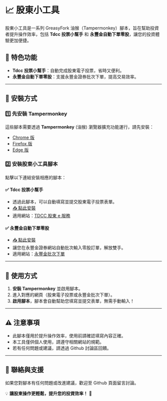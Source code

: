 # 📈 股東小工具

股東小工具是一系列 GreasyFork 油猴（Tampermonkey）腳本，旨在幫助投資者提升操作效率，包括 **Tdcc 投票小幫手** 和 **永豐金自動下單零股**，讓您的投資體驗更加便捷。

## 🚀 特色功能

- **Tdcc 投票小幫手**：自動完成股東電子投票，省時又便利。
- **永豐金自動下單零股**：支援永豐金證券批次下單，提高交易效率。

---

## 📌 安裝方式

### 1️⃣ 先安裝 Tampermonkey

這些腳本需要透過 **Tampermonkey** (油猴) 瀏覽器擴充功能運行，請先安裝：

- [Chrome 版](https://chrome.google.com/webstore/detail/tampermonkey/dhdgffkkebhmkfjojejmpbldmpobfkfo)
- [Firefox 版](https://addons.mozilla.org/zh-TW/firefox/addon/tampermonkey/)
- [Edge 版](https://microsoftedge.microsoft.com/addons/detail/tampermonkey/iikmkjmpaadaobahmlepeloendndfphd)

### 2️⃣ 安裝股東小工具腳本

點擊以下連結安裝相應的腳本：

#### ✅ Tdcc 投票小幫手

- 透過此腳本，可以自動填寫並提交股東電子投票表單。
- [📥 點此安裝](https://greasyfork.org/zh-TW/scripts/530187-%E9%9B%BB%E5%AD%90%E6%8A%95%E7%A5%A8%E8%87%AA%E5%8B%95%E6%8A%95%E7%A5%A8)
- 適用網站：[TDCC 股東 e 服務](https://stockservices.tdcc.com.tw/evote/shareholder/000/tc_estock_welshas.html)

#### ✅ 永豐金自動下單零股

- [📥 點此安裝](https://greasyfork.org/zh-TW/scripts/530246-%E8%87%AA%E5%8B%95%E4%B8%8B%E5%96%AE%E9%9B%B6%E8%82%A1)
- 讓您在永豐金證券網站自動批次輸入零股訂單，解放雙手。
- 適用網站：[永豐金批次下單](https://www.sinotrade.com.tw/newweb/Batch_Order/)

---

## 📖 使用方式

1. **安裝 Tampermonkey** 並啟用腳本。
2. 進入對應的網頁（股東電子投票或永豐金批次下單）。
3. **啟用腳本**，腳本會自動幫助您填寫並提交表單，無需手動輸入！

---

## ⚠️ 注意事項

- 此腳本僅用於提升操作效率，使用前請確認填寫內容正確。
- 本工具僅供個人使用，請遵守相關網站的規範。
- 若有任何問題或建議，請透過 Github 討論區回饋。

---

## 🤝 聯絡與支援

如果您對腳本有任何問題或改進建議，歡迎至 Github 頁面留言討論。

💡 **讓股東操作更輕鬆，提升您的投資效率！** 🚀
